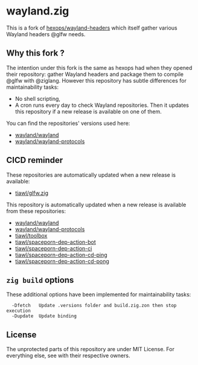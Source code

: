 # wayland.zig

This is a fork of [hexops/wayland-headers](https://github.com/hexops/wayland-headers) which itself gather various Wayland headers @glfw needs.

## Why this fork ?

The intention under this fork is the same as hexops had when they opened their repository: gather Wayland headers and package them to compile @glfw with @ziglang.
However this repository has subtle differences for maintainability tasks:
* No shell scripting,
* A cron runs every day to check Wayland repositories. Then it updates this repository if a new release is available on one of them.

You can find the repositories' versions used here:
* [wayland/wayland](https://github.com/tiawl/wayland.zig/blob/trunk/.versions/wayland)
* [wayland/wayland-protocols](https://github.com/tiawl/wayland.zig/blob/trunk/.versions/wayland-protocols)

## CICD reminder

These repositories are automatically updated when a new release is available:
* [tiawl/glfw.zig](https://github.com/tiawl/glfw.zig)

This repository is automatically updated when a new release is available from these repositories:
* [wayland/wayland](https://gitlab.freedesktop.org/wayland/wayland)
* [wayland/wayland-protocols](https://gitlab.freedesktop.org/wayland/wayland-protocols)
* [tiawl/toolbox](https://github.com/tiawl/toolbox)
* [tiawl/spaceporn-dep-action-bot](https://github.com/tiawl/spaceporn-dep-action-bot)
* [tiawl/spaceporn-dep-action-ci](https://github.com/tiawl/spaceporn-dep-action-ci)
* [tiawl/spaceporn-dep-action-cd-ping](https://github.com/tiawl/spaceporn-dep-action-cd-ping)
* [tiawl/spaceporn-dep-action-cd-pong](https://github.com/tiawl/spaceporn-dep-action-cd-pong)

## `zig build` options

These additional options have been implemented for maintainability tasks:
```
  -Dfetch   Update .versions folder and build.zig.zon then stop execution
  -Dupdate  Update binding
```

## License

The unprotected parts of this repository are under MIT License. For everything else, see with their respective owners.
